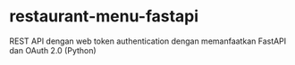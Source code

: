 # restaurant-menu-fastapi
REST API dengan web token authentication dengan memanfaatkan FastAPI dan OAuth 2.0 (Python)